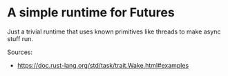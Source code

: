 # A simple runtime for Futures

Just a trivial runtime that uses known primitives like threads to make async stuff run.

Sources:

* <https://doc.rust-lang.org/std/task/trait.Wake.html#examples>
